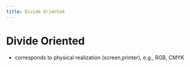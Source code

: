 ```yaml
---
title: Divide Oriented
---
```


# Divide Oriented
- corresponds to physical realization (screen,printer), e.g., RGB, CMYK






